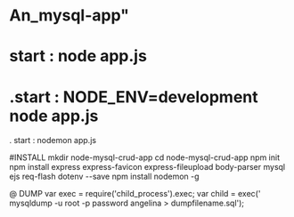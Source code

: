 # An_mysql-app"

# start : node app.js
# .start : NODE_ENV=development node app.js
. start : nodemon app.js


#INSTALL
mkdir node-mysql-crud-app 
cd node-mysql-crud-app 
npm init
npm install express express-favicon express-fileupload body-parser mysql ejs req-flash dotenv --save
npm install nodemon -g

@ DUMP
 var exec = require('child_process').exec;
var child = exec(' mysqldump -u root -p password angelina > dumpfilename.sql');

